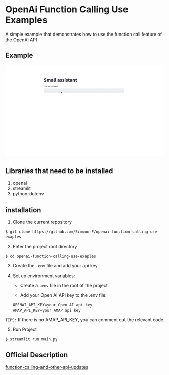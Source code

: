 # OpenAi Function Calling Use Examples

A simple example that demonstrates how to use the function call feature of the OpenAI API

## Example

<a href="https://raw.githubusercontent.com/Simoon-F/openai-function-calling-use-examples/master/example.gif"><img src="https://raw.githubusercontent.com/Simoon-F/openai-function-calling-use-examples/master/example.gif"></a>

## Libraries that need to be installed

1. openai
2. streamlit
3. python-dotenv

## installation

1. Clone the current repository

```shell
$ git clone https://github.com/Simoon-F/openai-function-calling-use-exaples
```

2. Enter the project root directory

```shell
$ cd openai-function-calling-use-exaples
```

3. Create the `.env` file and add your api key

4. Set up environment variables:

    - Create a `.env` file in the root of the project.

    - Add your Open AI API key to the .env file:

    ```env
    OPENAI_API_KEY=your Open AI api key
    AMAP_API_KEY=your AMAP api key
    ```
    
`TIPS:` If there is no AMAP_API_KEY, you can comment out the relevant code.

5. Run Project
```shell
$ streamlit run main.py
```

## Official Description

[function-calling-and-other-api-updates](https://openai.com/blog/function-calling-and-other-api-updates)

